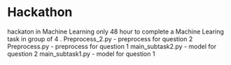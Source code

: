 # Hackathon
hackaton in Machine Learning 
only 48 hour to complete a  Machine Learing task in group of 4 .
Preprocess_2.py - preprocess for question 2
Preprocess.py - preprocess for question 1
main_subtask2.py - model for question 2
main_subtask1.py - model for question 1
